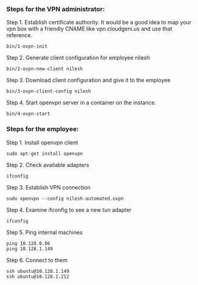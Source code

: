 ### Steps for the VPN administrator:

Step 1. Establish certificate authority. It would be a good idea to map your vpn box with a friendly CNAME like vpn.cloudgeni.us and use that reference.

    bin/1-ovpn-init

Step 2. Generate client configuration for employee nilesh

    bin/2-ovpn-new-client nilesh

Step 3. Download client configuration and give it to the employee

    bin/3-ovpn-client-config nilesh

Step 4. Start openvpn server in a container on the instance.

    bin/4-ovpn-start

### Steps for the employee:

Step 1. Install openvpn client

    sudo apt-get install openvpn

Step 2. Check available adapters

    ifconfig

Step 3. Establish VPN connection

    sudo openvpn --config nilesh-automated.ovpn

Step 4. Examine ifconfig to see a new tun adapter

    ifconfig

Step 5. Ping internal machines

    ping 10.128.0.86
    ping 10.128.1.149

Step 6. Connect to them

    ssh ubuntu@10.128.1.149
    ssh ubuntu@10.128.1.212
